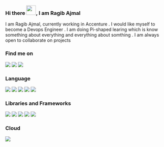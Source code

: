 ### Hi there <img src="https://raw.githubusercontent.com/aemmadi/aemmadi/master/wave.gif" width="30px">, I am Ragib Ajmal

I am Ragib Ajmal, currently working in Accenture . I would like myself to become a Devops Engineer . I am doing Pi-shaped learing which is know something about everything and everything about somthing . I am always open to collaborate on projects 

### Find me on

<a href="mailto:mal@gmail.com"><img src="https://img.shields.io/badge/Gmail-D14836?style=for-the-badge&logo=gmail&logoColor=white"></a>
<a href="https://www.linkedin.com/in/ragib-ajmal-349838180/"><img src="https://img.shields.io/badge/LinkedIn-0077B5?style=for-the-badge&logo=linkedin&logoColor=white"></a>
<a href="https://twitter.com/RagibAjmal"><img src="https://img.shields.io/badge/Twitter-1DA1F2?style=for-the-badge&logo=twitter&logoColor=white"></a>

### Language

<img src="https://img.shields.io/badge/Python-FFD43B?style=for-the-badge&logo=python&logoColor=darkgreen">  <img src="https://img.shields.io/badge/HTML5-E34F26?style=for-the-badge&logo=html5&logoColor=white"> <img src="https://img.shields.io/badge/CSS3-1572B6?style=for-the-badge&logo=css3&logoColor=white"> <img src="https://img.shields.io/badge/C%23-239120?style=for-the-badge&logo=c-sharp&logoColor=white"> <img src="https://img.shields.io/badge/JavaScript-323330?style=for-the-badge&logo=javascript&logoColor=F7DF1E">

### Libraries and Frameworks

<img src="https://img.shields.io/badge/Node.js-339933?style=for-the-badge&logo=nodedotjs&logoColor=white"> <img src="https://img.shields.io/badge/React-20232A?style=for-the-badge&logo=react&logoColor=61DAFB"> <img src="https://img.shields.io/badge/Django-092E20?style=for-the-badge&logo=django&logoColor=white"> <img src="https://img.shields.io/badge/Docker-2CA5E0?style=for-the-badge&logo=docker&logoColor=white"> <img src="https://img.shields.io/badge/Git-F05032?style=for-the-badge&logo=git&logoColor=white">

### Cloud

<img src="https://img.shields.io/badge/GitHub_Actions-2088FF?style=for-the-badge&logo=github-actions&logoColor=white">

<!--
**RagibAjmal/RagibAjmal** is a ✨ _special_ ✨ repository because its `README.md` (this file) appears on your GitHub profile.

Here are some ideas to get you started:

- 🔭 I’m currently working on ...
- 🌱 I’m currently learning ...
- 👯 I’m looking to collaborate on ...
- 🤔 I’m looking for help with ...
- 💬 Ask me about ...
- 📫 How to reach me: ...
- 😄 Pronouns: ...
- ⚡ Fun fact: ...
-->
